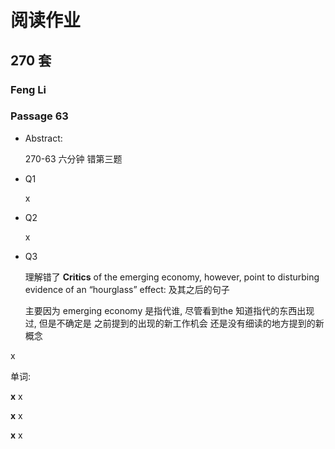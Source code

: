 # 阅读作业

## 270 套

### Feng Li

### Passage 63

- Abstract:

  270-63 六分钟 错第三题

- Q1

  x

- Q2

  x

- Q3

  理解错了 **Critics** of the emerging economy, however, point to disturbing evidence of an “hourglass” effect: 及其之后的句子 
  
  主要因为 emerging economy 是指代谁, 尽管看到the  知道指代的东西出现过, 但是不确定是 之前提到的出现的新工作机会  还是没有细读的地方提到的新概念
  
  

x

单词:

**x** x

**x** x

**x** x